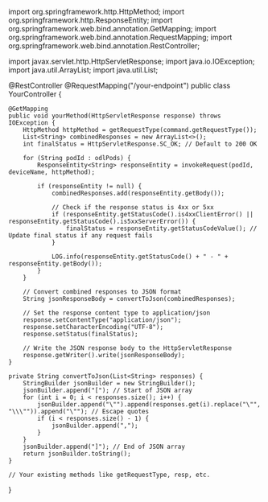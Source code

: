 import org.springframework.http.HttpMethod;
import org.springframework.http.ResponseEntity;
import org.springframework.web.bind.annotation.GetMapping;
import org.springframework.web.bind.annotation.RequestMapping;
import org.springframework.web.bind.annotation.RestController;

import javax.servlet.http.HttpServletResponse;
import java.io.IOException;
import java.util.ArrayList;
import java.util.List;

@RestController
@RequestMapping("/your-endpoint")
public class YourController {

    @GetMapping
    public void yourMethod(HttpServletResponse response) throws IOException {
        HttpMethod httpMethod = getRequestType(command.getRequestType());
        List<String> combinedResponses = new ArrayList<>();
        int finalStatus = HttpServletResponse.SC_OK; // Default to 200 OK

        for (String podId : odlPods) {
            ResponseEntity<String> responseEntity = invokeRequest(podId, deviceName, httpMethod);

            if (responseEntity != null) {
                combinedResponses.add(responseEntity.getBody());

                // Check if the response status is 4xx or 5xx
                if (responseEntity.getStatusCode().is4xxClientError() || responseEntity.getStatusCode().is5xxServerError()) {
                    finalStatus = responseEntity.getStatusCodeValue(); // Update final status if any request fails
                }

                LOG.info(responseEntity.getStatusCode() + " - " + responseEntity.getBody());
            }
        }

        // Convert combined responses to JSON format
        String jsonResponseBody = convertToJson(combinedResponses);

        // Set the response content type to application/json
        response.setContentType("application/json");
        response.setCharacterEncoding("UTF-8");
        response.setStatus(finalStatus);

        // Write the JSON response body to the HttpServletResponse
        response.getWriter().write(jsonResponseBody);
    }

    private String convertToJson(List<String> responses) {
        StringBuilder jsonBuilder = new StringBuilder();
        jsonBuilder.append("["); // Start of JSON array
        for (int i = 0; i < responses.size(); i++) {
            jsonBuilder.append("\"").append(responses.get(i).replace("\"", "\\\"")).append("\""); // Escape quotes
            if (i < responses.size() - 1) {
                jsonBuilder.append(",");
            }
        }
        jsonBuilder.append("]"); // End of JSON array
        return jsonBuilder.toString();
    }

    // Your existing methods like getRequestType, resp, etc.
}
